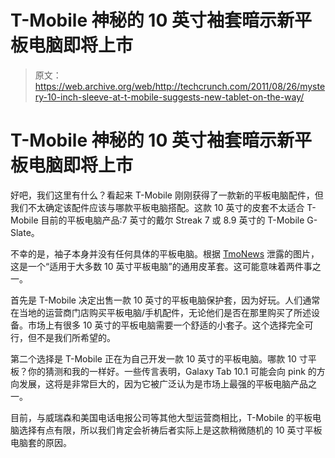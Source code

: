 # T-Mobile 神秘的 10 英寸袖套暗示新平板电脑即将上市

> 原文：<https://web.archive.org/web/http://techcrunch.com/2011/08/26/mystery-10-inch-sleeve-at-t-mobile-suggests-new-tablet-on-the-way/>

# T-Mobile 神秘的 10 英寸袖套暗示新平板电脑即将上市

好吧，我们这里有什么？看起来 T-Mobile 刚刚获得了一款新的平板电脑配件，但我们不太确定该配件应该与哪款平板电脑搭配。这款 10 英寸的皮套不太适合 T-Mobile 目前的平板电脑产品:7 英寸的戴尔 Streak 7 或 8.9 英寸的 T-Mobile G-Slate。

不幸的是，袖子本身并没有任何具体的平板电脑。根据 [TmoNews](https://web.archive.org/web/20230314162422/http://www.tmonews.com/2011/08/t-mobile-receiving-accessories-for-10-tablets-sign-of-things-to-come/) 泄露的图片，这是一个“适用于大多数 10 英寸平板电脑”的通用皮革套。这可能意味着两件事之一。

首先是 T-Mobile 决定出售一款 10 英寸的平板电脑保护套，因为好玩。人们通常在当地的运营商门店购买平板电脑/手机配件，无论他们是否在那里购买了所述设备。市场上有很多 10 英寸的平板电脑需要一个舒适的小套子。这个选择完全可行，但不是我们所希望的。

第二个选择是 T-Mobile 正在为自己开发一款 10 英寸的平板电脑。哪款 10 寸平板？你的猜测和我的一样好。一些传言表明，Galaxy Tab 10.1 可能会向 pink 的方向发展，这将是非常巨大的，因为它被广泛认为是市场上最强的平板电脑产品之一。

目前，与威瑞森和美国电话电报公司等其他大型运营商相比，T-Mobile 的平板电脑选择有点有限，所以我们肯定会祈祷后者实际上是这款稍微随机的 10 英寸平板电脑套的原因。